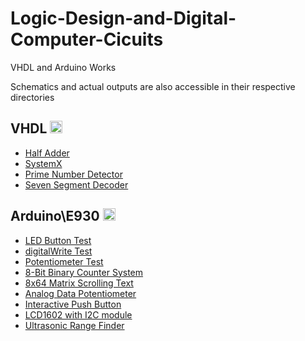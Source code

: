 # Logic-Design-and-Digital-Computer-Cicuits
VHDL and Arduino Works

Schematics and actual outputs are also accessible in their respective directories

## VHDL <img src="https://user-images.githubusercontent.com/70198061/205099456-68316fc5-71b5-4689-aa9a-0b2b9dbdbda9.svg" width="20">
- [Half Adder](https://github.com/Kim-Arcena/Logic-Design-and-Digital-Computer-Cicuits/tree/main/VHDL/Intro-halfAdder)
- [SystemX](https://github.com/Kim-Arcena/Logic-Design-and-Digital-Computer-Cicuits/tree/main/VHDL/SystemX)
- [Prime Number Detector](https://github.com/Kim-Arcena/Logic-Design-and-Digital-Computer-Cicuits/tree/main/VHDL/primeNumberDetector)
- [Seven Segment Decoder](https://github.com/Kim-Arcena/Logic-Design-and-Digital-Computer-Cicuits/tree/main/VHDL/sevenSegDecoder)

## Arduino\E930 <img src="https://user-images.githubusercontent.com/70198061/205099853-fc4d08d8-96e6-431d-abac-9fb01697fabc.svg" width="20">
- [LED Button Test](https://github.com/Kim-Arcena/Logic-Design-and-Digital-Computer-Cicuits/tree/main/Arduino/buttonLEDTest)
- [digitalWrite Test](https://github.com/Kim-Arcena/Logic-Design-and-Digital-Computer-Cicuits/tree/main/Arduino/digitalWrite)
- [Potentiometer Test](https://github.com/Kim-Arcena/Logic-Design-and-Digital-Computer-Cicuits/blob/main/Arduino/potentiometer/Potentiometer.ino)
- [8-Bit Binary Counter System](https://github.com/Kim-Arcena/Logic-Design-and-Digital-Computer-Cicuits/tree/main/Arduino/8-Bit%20Binary%20Counter%20System)
- [8x64 Matrix Scrolling Text](https://github.com/Kim-Arcena/Logic-Design-and-Digital-Computer-Cicuits/tree/main/Arduino/8x64_Matrix_Scrolling_Text)
- [Analog Data Potentiometer](https://github.com/Kim-Arcena/Logic-Design-and-Digital-Computer-Cicuits/tree/main/Arduino/AnalogData-potentiometer)
- [Interactive Push Button](https://github.com/Kim-Arcena/Logic-Design-and-Digital-Computer-Cicuits/tree/main/Arduino/Interactive%20Push%20Button)
- [LCD1602 with I2C module](https://github.com/Kim-Arcena/Logic-Design-and-Digital-Computer-Cicuits/tree/main/Arduino/LCD1602%20with%20I2C%20module)
- [Ultrasonic Range Finder](https://github.com/Kim-Arcena/Logic-Design-and-Digital-Computer-Cicuits/tree/main/Arduino/Ultrasonic_Range_Finger)
